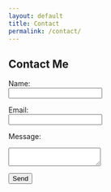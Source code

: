 ```yaml
---
layout: default
title: Contact
permalink: /contact/
---
```


## Contact Me

<form>
  <label for="name">Name:</label><br />
  <input type="text" id="name" name="name"><br />

  <label for="email">Email:</label><br />
  <input type="email" id="email" name="email"><br />

  <label for="message">Message:</label><br />
  <textarea id="message" name="message"></textarea><br />

  <button type="submit">Send</button>
</form>
